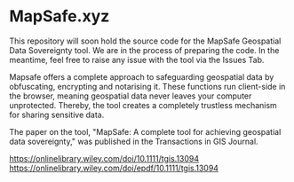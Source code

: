 # MapSafe.xyz

This repository will soon hold the source code for the MapSafe Geospatial Data Sovereignty tool. We are in the process of preparing the code. 
In the meantime, feel free to raise any issue with the tool via the Issues Tab.


Mapsafe offers a complete approach to safeguarding geospatial data by obfuscating, encrypting and notarising it.
These functions run client-side in the browser, meaning geospatial data never leaves your computer unprotected. Thereby, the tool creates a completely trustless mechanism for sharing sensitive data.

The paper on the tool, "MapSafe: A complete tool for achieving geospatial data sovereignty," was published in the Transactions in GIS Journal.  

https://onlinelibrary.wiley.com/doi/10.1111/tgis.13094 
https://onlinelibrary.wiley.com/doi/epdf/10.1111/tgis.13094
